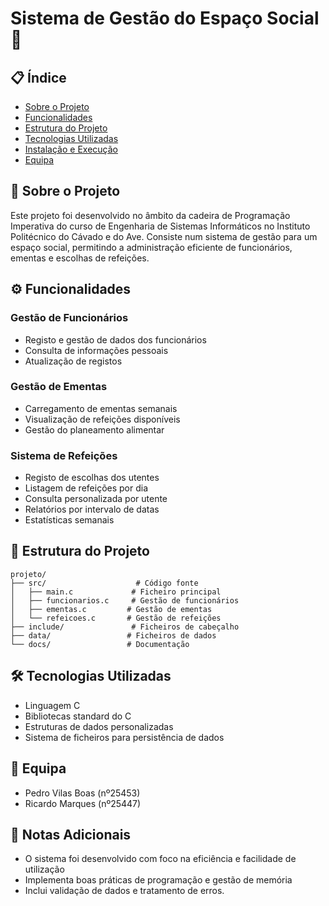 # Sistema de Gestão do Espaço Social 🏢

## 📋 Índice
- [Sobre o Projeto](#sobre-o-projeto)
- [Funcionalidades](#funcionalidades)
- [Estrutura do Projeto](#estrutura-do-projeto)
- [Tecnologias Utilizadas](#tecnologias-utilizadas)
- [Instalação e Execução](#instalação-e-execução)
- [Equipa](#equipa)

## 🎯 Sobre o Projeto
Este projeto foi desenvolvido no âmbito da cadeira de Programação Imperativa do curso de Engenharia de Sistemas Informáticos no Instituto Politécnico do Cávado e do Ave. Consiste num sistema de gestão para um espaço social, permitindo a administração eficiente de funcionários, ementas e escolhas de refeições.

## ⚙️ Funcionalidades
### Gestão de Funcionários
- Registo e gestão de dados dos funcionários
- Consulta de informações pessoais
- Atualização de registos

### Gestão de Ementas
- Carregamento de ementas semanais
- Visualização de refeições disponíveis
- Gestão do planeamento alimentar

### Sistema de Refeições
- Registo de escolhas dos utentes
- Listagem de refeições por dia
- Consulta personalizada por utente
- Relatórios por intervalo de datas
- Estatísticas semanais

## 📁 Estrutura do Projeto
```
projeto/
├── src/                    # Código fonte
│   ├── main.c             # Ficheiro principal
│   ├── funcionarios.c     # Gestão de funcionários
│   ├── ementas.c         # Gestão de ementas
│   └── refeicoes.c       # Gestão de refeições
├── include/               # Ficheiros de cabeçalho
├── data/                 # Ficheiros de dados
└── docs/                 # Documentação
```

## 🛠️ Tecnologias Utilizadas
- Linguagem C
- Bibliotecas standard do C
- Estruturas de dados personalizadas
- Sistema de ficheiros para persistência de dados


## 👥 Equipa
- Pedro Vilas Boas (nº25453)
- Ricardo Marques (nº25447)

## 📝 Notas Adicionais
- O sistema foi desenvolvido com foco na eficiência e facilidade de utilização
- Implementa boas práticas de programação e gestão de memória
- Inclui validação de dados e tratamento de erros.

